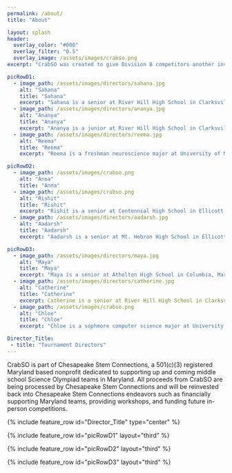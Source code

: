 ```yaml
---
permalink: /about/
title: "About"

layout: splash
header:
  overlay_color: "#000"
  overlay_filter: "0.5"
  overlay_image: /assets/images/crabso.png
excerpt: "CrabSO was created to give Division B competitors another invitational to compete at before their regional and/or state competitions. CrabSO also provides Marylanders with an addition option for in-state competitions."

picRowD1:
  - image_path: /assets/images/directors/sahana.jpg
    alt: "Sahana"
    title: "Sahana"
    excerpt: "Sahana is a senior at River Hill High School in Clarksville, Maryland. This is her 7th year in Science Olympiad and she specializes in Microbe Mission, Disease Detectives, Codebusters, and Anatomy and Physiology. Her favorite Science Olympiad memory is participating in Nationals for the first time in 2022–and winning two medals!"
  - image_path: /assets/images/directors/ananya.jpg
    alt: "Ananya"
    title: "Ananya"
    excerpt: "Ananya is a junior at River Hill High School in Clarksville, Maryland. This is her 6th year in Science Olympiad. She specializes in Forensics, Astronomy, Geologic Mapping, and Forestry. Her favorite Science Olympiad experiences include participating in the 2022 and 2023 National tournaments and travelling to Kansas to compete."
  - image_path: /assets/images/directors/reema.jpg
    alt: "Reema"
    title: "Reema"
    excerpt: "Reema is a freshman neuroscience major at University of Maryland, College Park. She has extensive experience in Science Olympiad, having competed since seventh grade. She has primarily focused on life science events such as Anatomy and Physiology, Microbe Mission, and Entomology. Reema has also participated in a variety of events such as Green Generation, Heredity, and Ornithology. She is passionate about exploring different STEM fields and values the collaborative team environment. Among her favorite Science Olympiad memories are exploring unique campuses with cutting-edge labs, including Princeton and Johns Hopkins University, with her teammates."

picRowD2:
  - image_path: /assets/images/crabso.png
    alt: "Anna"
    title: "Anna"
  - image_path: /assets/images/crabso.png
    alt: "Rishit"
    title: "Rishit"
    excerpt: "Rishit is a senior at Centennial High School in Ellicott City, Maryland. This is his 4th year in Science Olympiad, and he specializes in Experimental Design, Codebusters, EngineeringCAD, Robot Tour, and Electric Vehicle. His favorite science olympiad memory is participating in Nationals for the first time in 2025."
  - image_path: /assets/images/directors/aadarsh.jpg
    alt: "Aadarsh"
    title: "Aadarsh"
    excerpt: "Aadarsh is a senior at Mt. Hebron High School in Ellicott City, Maryland. He's been in Science Olympiad for 4 years and does Detector Building, Robot Tour, Fermi Questions, and Electric Vehicle. He finds it very funny when his friends are panicking and making last minute adjustments to their builds because they had no idea what they were doing."

picRowD3:
  - image_path: /assets/images/directors/maya.jpg
    alt: "Maya"
    title: "Maya"
    excerpt: "Maya is a senior at Atholton High School in Columbia, Maryland. She has been a part of Science Olympiad for the past 7 years, and specializes in Write it Do it, Scrambler, Helicopter, and Air Trajectory. Her favorite Science Olympiad memories are qualifying for Nationals in 2022 and playing in the broken elevators with her teammates at States."
  - image_path: /assets/images/directors/catherine.jpg
    alt: "Catherine"
    title: "Catherine"
    excerpt: Catherine is a senior at River Hill High School in Clarksville, Maryland. She has done Science Olympiad for 7 years and specializes in Fossils, Dynamic Planet and Codebusters. Her favorite Science Olympiad experience is sprinting across college campuses with her friends. 
  - image_path: /assets/images/crabso.png
    alt: "Chloe"
    title: "Chloe"
    excerpt: "Chloe is a sophmore computer science major at University of Maryland, Baltimore County. She specialized in build events (and Game On) as a competitor, and now ESes for build events and assorted inquiry events (sadly no Game On). Her last-minute-build tool of choice remains a hot glue gun to this day, though recent innovations with packing tape are quickly closing the distance... 🤔"

Director_Title:
 - title: "Tournament Directors"
--- 
```


CrabSO is part of Chesapeake Stem Connections, a 501(c)(3) registered Maryland based nonprofit dedicated to supporting up and coming middle school Science Olympiad teams in Maryland. All proceeds from CrabSO are being processed by Chesapeake Stem Connections and will be reinvested back into Chesapeake Stem Connections endeavors such as financially supporting Maryland teams, providing workshops, and funding future in-person competitions.

{% include feature_row id="Director_Title" type="center" %}

{% include feature_row id="picRowD1" layout="third" %}

{% include feature_row id="picRowD2" layout="third"  %}

{% include feature_row id="picRowD3" layout="third"  %}
